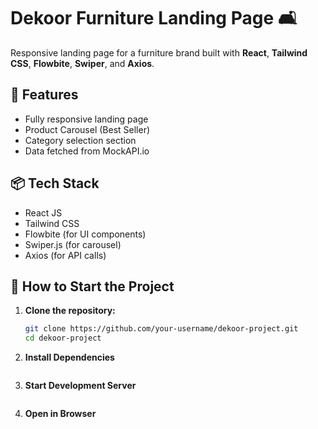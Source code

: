 # Dekoor Furniture Landing Page 🛋️

Responsive landing page for a furniture brand built with **React**, **Tailwind CSS**, **Flowbite**, **Swiper**, and **Axios**.

## 🧩 Features
- Fully responsive landing page
- Product Carousel (Best Seller)
- Category selection section
- Data fetched from MockAPI.io

## 📦 Tech Stack
- React JS
- Tailwind CSS
- Flowbite (for UI components)
- Swiper.js (for carousel)
- Axios (for API calls)

## 🚀 How to Start the Project

1. **Clone the repository:**
   ```bash
   git clone https://github.com/your-username/dekoor-project.git
   cd dekoor-project

2. **Install Dependencies**
    ```npm install

3. **Start Development Server**
    ```npm run dev
    
4. **Open in Browser**
    ```http://localhost:5173

